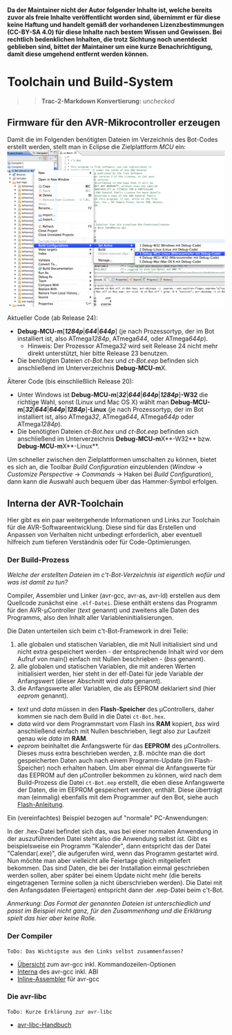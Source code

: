 **Da der Maintainer nicht der Autor folgender Inhalte ist, welche bereits zuvor als freie Inhalte veröffentlicht worden sind, übernimmt er für diese keine Haftung und handelt gemäß der vorhandenen Lizenzbestimmungen (CC-BY-SA 4.0) für diese Inhalte nach bestem Wissen und Gewissen. Bei rechtlich bedenklichen Inhalten, die trotz Sichtung noch unentdeckt geblieben sind, bittet der Maintainer um eine kurze Benachrichtigung, damit diese umgehend entfernt werden können.**

# Toolchain und Build-System

>> **Trac-2-Markdown Konvertierung:** *unchecked*

## Firmware für den AVR-Mikrocontroller erzeugen

Damit die im Folgenden benötigten Dateien im Verzeichnis des Bot-Codes erstellt werden, stellt man in Eclipse die Zielplattform *MCU* ein:
![Image: 'select_target.png'](select_target.png)

Aktueller Code (ab Release 24):

* **Debug-MCU-m**[___1284p___|___644___|___644p___] (je nach Prozessortyp, der im Bot installiert ist, also ATmega*1284p*, ATmega*644*, oder ATmega*644p*).
  * Hinweis: Der Prozessor ATmega*32* wird seit Release 24 nicht mehr direkt unterstützt, hier bitte Release 23 benutzen.
* Die benötigten Dateien *ct-Bot.hex* und *ct-Bot.eep* befinden sich anschließend im Unterverzeichnis **Debug-MCU-m**X.

Älterer Code (bis einschließlich Release 20):

* Unter Windows ist **Debug-MCU-m**[___32___|___644___|___644p___|___1284p___]**-W32** die richtige Wahl, sonst (Linux und Mac OS X) wählt man **Debug-MCU-m**[___32___|___644___|___644p___|___1284p___]**-Linux** (je nach Prozessortyp, der im Bot installiert ist, also ATmega*32*, ATmega*644*, ATmega*644p* oder ATmega*1284p*).
* Die benötigten Dateien *ct-Bot.hex* und *ct-Bot.eep* befinden sich anschließend im Unterverzeichnis **Debug-MCU-m**X**-W32** bzw. **Debug-MCU-m**X**-Linux**.

Um schneller zwischen den Zielplattformen umschalten zu können, bietet es sich an, die Toolbar *Build Configuration* einzublenden (*Window* -> *Customize Perspective* -> *Commands* -> Haken bei *Build Configuration*), dann kann die Auswahl auch bequem über das Hammer-Symbol erfolgen.

## Interna der AVR-Toolchain

Hier gibt es ein paar weitergehende Informationen und Links zur Toolchain für die AVR-Softwareentwicklung. Diese sind für das Erstellen und Anpassen von Verhalten nicht unbedingt erforderlich, aber eventuell hilfreich zum tieferen Verständnis oder für Code-Optimierungen.

### Der Build-Prozess

*Welche der erstellten Dateien im c't-Bot-Verzeichnis ist eigentlich wofür und was ist damit zu tun?*

Compiler, Assembler und Linker (avr-gcc, avr-as, avr-ld) erstellen aus dem Quellcode zunächst eine `.elf-Datei`. Diese enthält erstens das Programm für den AVR-µController (*text* genannt) und zweitens alle Daten des Programms, also den Inhalt aller Variableninitialisierungen.

Die Daten unterteilen sich beim c't-Bot-Framework in drei Teile:

1. alle globalen und statischen Variablen, die mit Null initialisiert sind und nicht extra gespeichert werden - der entsprechende Inhalt wird vor dem Aufruf von main() einfach mit Nullen beschrieben - (*bss* genannt).
1. alle globalen und statischen Variablen, die mit anderen Werten initialisiert werden, hier steht in der elf-Datei für jede Variable der Anfangswert (dieser Abschnitt wird *data* genannt).
1. die Anfangswerte aller Variablen, die als EEPROM deklariert sind (hier *eeprom* genannt).

* *text* und *data* müssen in den **Flash-Speicher** des µControllers, daher kommen sie nach dem Build in die Datei `ct-Bot.hex`.
* *data* wird vor dem Programmstart vom Flash ins **RAM** kopiert, *bss* wird anschließend einfach mit Nullen beschrieben, liegt also zur Laufzeit genau wie *data* im **RAM**.
* *eeprom* beinhaltet die Anfangswerte für das **EEPROM** des µControllers. Dieses muss extra beschrieben werden, z.B. möchte man die dort gespeicherten Daten auch nach einem Programm-Update (im Flash-Speicher) noch erhalten haben. Um aber einmal die Anfangswerte für das EEPROM auf den µController bekommen zu können, wird nach dem Build-Prozess die Datei `ct-Bot.eep` erstellt, die eben diese Anfangswerte der Daten, die im EEPROM gespeichert werden, enthält. Diese überträgt man (einmalig) ebenfalls mit dem Programmer auf den Bot, siehe auch [Flash-Anleitung](../Flash/Flash.md).

Ein (vereinfachtes) Beispiel bezogen auf "normale" PC-Anwendungen:

In der .hex-Datei befindet sich das, was bei einer normalen Anwendung in der auszuführenden Datei steht also die Anwendung selbst ist. Gibt es beispielsweise ein Programm "Kalender", dann entspricht das der Datei "Calendar(.exe)", die aufgerufen wird, wenn das Programm gestartet wird.
Nun möchte man aber vielleicht alle Feiertage gleich mitgeliefert bekommen. Das sind Daten, die bei der Installation einmal geschrieben werden sollen, aber später bei einem Update nicht mehr (die bereits eingetragenen Termine sollen ja nicht überschrieben werden). Die Datei mit den Anfangsdaten (Feiertagen) entspricht dann der .eep-Datei beim c't-Bot.

*Anmerkung: Das Format der genannten Dateien ist unterschiedlich und passt im Beispiel nicht ganz, für den Zusammenhang und die Erklärung spielt das hier aber keine Rolle.*

### Der Compiler

    ToDo: Das Wichtigste aus den Links selbst zusammenfassen?

* [Übersicht](http://www.roboternetz.de/wissen/index.php/Avr-gcc) zum avr-gcc inkl. Kommandozeilen-Optionen
* [Interna](http://www.roboternetz.de/wissen/index.php/Avr-gcc/Interna) des avr-gcc inkl. ABI
* [Inline-Assembler](http://www.roboternetz.de/wissen/index.php/Inline-Assembler_in_avr-gcc) für avr-gcc

### Die avr-libc

    ToDo: Kurze Erklärung zur avr-libc

* [avr-libc-Handbuch](http://www.nongnu.org/avr-libc/user-manual/index.html)
